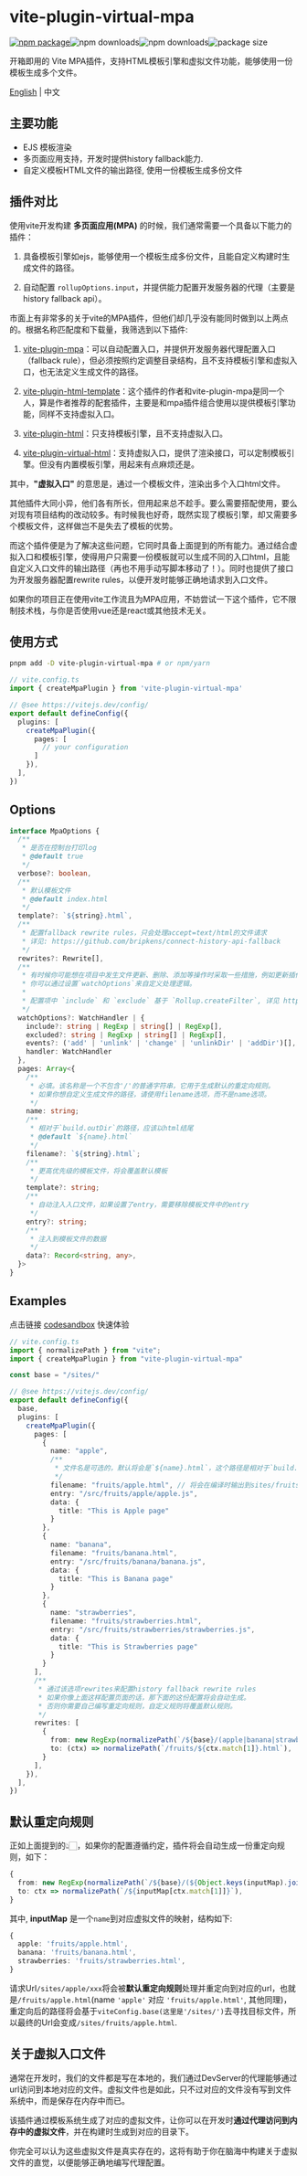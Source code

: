 # vite-plugin-virtual-mpa

<div style="display: flex;">
  <a href="https://npmjs.com/package/vite-plugin-virtual-mpa">
    <img src="https://img.shields.io/npm/v/vite-plugin-virtual-mpa" alt="npm package">
  </a>
  <img src="https://img.shields.io/npm/dt/vite-plugin-virtual-mpa" alt="npm downloads">
  <img src="https://img.shields.io/npm/l/vite-plugin-virtual-mpa" alt="npm downloads">
  <img src="https://img.shields.io/bundlephobia/minzip/vite-plugin-virtual-mpa" alt="package size">
</div>

开箱即用的 Vite MPA插件，支持HTML模板引擎和虚拟文件功能，能够使用一份模板生成多个文件。

[English](./README.md) | 中文

## 主要功能

- EJS 模板渲染
- 多页面应用支持，开发时提供history fallback能力.
- 自定义模板HTML文件的输出路径, 使用一份模板生成多份文件

## 插件对比

使用vite开发构建 **多页面应用(MPA)** 的时候，我们通常需要一个具备以下能力的插件：

1. 具备模板引擎如ejs，能够使用一个模板生成多份文件，且能自定义构建时生成文件的路径。

2. 自动配置 `rollupOptions.input`，并提供能力配置开发服务器的代理（主要是history fallback api）。

市面上有非常多的关于vite的MPA插件，但他们却几乎没有能同时做到以上两点的。根据名称匹配度和下载量，我筛选到以下插件:

1. [vite-plugin-mpa](https://github.com/IndexXuan/vite-plugin-mpa)：可以自动配置入口，并提供开发服务器代理配置入口（fallback rule），但必须按照约定调整目录结构，且不支持模板引擎和虚拟入口，也无法定义生成文件的路径。

2. [vite-plugin-html-template](https://github.com/IndexXuan/vite-plugin-html-template)：这个插件的作者和vite-plugin-mpa是同一个人，算是作者推荐的配套插件，主要是和mpa插件组合使用以提供模板引擎功能，同样不支持虚拟入口。

3. [vite-plugin-html](https://github.com/vbenjs/vite-plugin-html)：只支持模板引擎，且不支持虚拟入口。

4. [vite-plugin-virtual-html](https://github.com/windsonR/vite-plugin-virtual-html)：支持虚拟入口，提供了渲染接口，可以定制模板引擎。但没有内置模板引擎，用起来有点麻烦还是。

其中，**"虚拟入口"** 的意思是，通过一个模板文件，渲染出多个入口html文件。

其他插件大同小异，他们各有所长，但用起来总不趁手。要么需要搭配使用，要么对现有项目结构的改动较多。有时候我也好奇，既然实现了模板引擎，却又需要多个模板文件，这样做岂不是失去了模板的优势。

而这个插件便是为了解决这些问题，它同时具备上面提到的所有能力。通过结合虚拟入口和模板引擎，使得用户只需要一份模板就可以生成不同的入口html，且能自定义入口文件的输出路径（再也不用手动写脚本移动了！）。同时也提供了接口为开发服务器配置rewrite rules，以便开发时能够正确地请求到入口文件。

如果你的项目正在使用vite工作流且为MPA应用，不妨尝试一下这个插件，它不限制技术栈，与你是否使用vue还是react或其他技术无关。

## 使用方式

```sh
pnpm add -D vite-plugin-virtual-mpa # or npm/yarn
```

```ts
// vite.config.ts
import { createMpaPlugin } from 'vite-plugin-virtual-mpa'

// @see https://vitejs.dev/config/
export default defineConfig({
  plugins: [
    createMpaPlugin({
      pages: [
        // your configuration
      ]
    }),
  ],
})
```

## Options

```ts
interface MpaOptions {
  /**
   * 是否在控制台打印log
   * @default true
   */
  verbose?: boolean,
  /**
   * 默认模板文件
   * @default index.html
   */
  template?: `${string}.html`,
  /**
   * 配置fallback rewrite rules，只会处理accept=text/html的文件请求
   * 详见: https://github.com/bripkens/connect-history-api-fallback
   */
  rewrites?: Rewrite[],
  /**
   * 有时候你可能想在项目中发生文件更新、删除、添加等操作时采取一些措施，例如更新插件内部的 pages 配置。
   * 你可以通过设置`watchOptions`来自定义处理逻辑。
   *
   * 配置项中 `include` 和 `exclude` 基于 `Rollup.createFilter`, 详见 https://vitejs.dev/guide/api-plugin.html#filtering-include-exclude-pattern
   */
  watchOptions?: WatchHandler | {
    include?: string | RegExp | string[] | RegExp[],
    excluded?: string | RegExp | string[] | RegExp[],
    events?: ('add' | 'unlink' | 'change' | 'unlinkDir' | 'addDir')[],
    handler: WatchHandler
  },
  pages: Array<{
    /**
     * 必填。该名称是一个不包含'/'的普通字符串，它用于生成默认的重定向规则。
     * 如果你想自定义生成文件的路径，请使用filename选项，而不是name选项。
     */
    name: string;
    /**
     * 相对于`build.outDir`的路径，应该以html结尾
     * @default `${name}.html`
     */
    filename?: `${string}.html`;
    /**
     * 更高优先级的模板文件，将会覆盖默认模板
     */
    template?: string;
    /**
     * 自动注入入口文件，如果设置了entry，需要移除模板文件中的entry
     */
    entry?: string;
    /**
     * 注入到模板文件的数据
     */
    data?: Record<string, any>,
  }>
}
```
## Examples

点击链接 [codesandbox](https://codesandbox.io/s/vite-plugin-virtual-mpa-0djylc) 快速体验

```ts
// vite.config.ts
import { normalizePath } from "vite";
import { createMpaPlugin } from "vite-plugin-virtual-mpa"

const base = "/sites/"

// @see https://vitejs.dev/config/
export default defineConfig({
  base,
  plugins: [
    createMpaPlugin({
      pages: [
        {
          name: "apple",
          /**
           * 文件名是可选的，默认将会是`${name}.html`，这个路径是相对于`build.outDir`
           */
          filename: "fruits/apple.html", // 将会在编译时输出到sites/fruits/apple.html
          entry: "/src/fruits/apple/apple.js",
          data: {
            title: "This is Apple page"
          }
        },
        {
          name: "banana",
          filename: "fruits/banana.html",
          entry: "/src/fruits/banana/banana.js",
          data: {
            title: "This is Banana page"
          }
        },
        {
          name: "strawberries",
          filename: "fruits/strawberries.html",
          entry: "/src/fruits/strawberries/strawberries.js",
          data: {
            title: "This is Strawberries page"
          }
        }
      ],
      /**
       * 通过该选项rewrites来配置history fallback rewrite rules
       * 如果你像上面这样配置页面的话，那下面的这份配置将会自动生成。
       * 否则你需要自己编写重定向规则，自定义规则将覆盖默认规则。
       */
      rewrites: [
        {
          from: new RegExp(normalizePath(`/${base}/(apple|banana|strawberries)`)),
          to: (ctx) => normalizePath(`/fruits/${ctx.match[1]}.html`),
        }
      ],
    }),
  ],
})
```

## 默认重定向规则

正如上面提到的👆🏻，如果你的配置遵循约定，插件将会自动生成一份重定向规则，如下：
```ts
{
  from: new RegExp(normalizePath(`/${base}/(${Object.keys(inputMap).join('|')})`)),
  to: ctx => normalizePath(`/${inputMap[ctx.match[1]]}`),
}
```

其中, **inputMap** 是一个`name`到对应虚拟文件的映射，结构如下:

```ts
{
  apple: 'fruits/apple.html',
  banana: 'fruits/banana.html',
  strawberries: 'fruits/strawberries.html',
}
```

请求Url`/sites/apple/xxx`将会被**默认重定向规则**处理并重定向到对应的url，也就是`/fruits/apple.html`(name `'apple'` 对应 `'fruits/apple.html'`, 其他同理)，重定向后的路径将会基于`viteConfig.base(这里是'/sites/')`去寻找目标文件，所以最终的Url会变成`/sites/fruits/apple.html`.

## 关于虚拟入口文件

通常在开发时，我们的文件都是写在本地的，我们通过DevServer的代理能够通过url访问到本地对应的文件。虚拟文件也是如此，只不过对应的文件没有写到文件系统中，而是保存在内存中而已。

该插件通过模板系统生成了对应的虚拟文件，让你可以在开发时**通过代理访问到内存中的虚拟文件**，并在构建时生成到对应的目录下。

你完全可以认为这些虚拟文件是真实存在的，这将有助于你在脑海中构建关于虚拟文件的直觉，以便能够正确地编写代理配置。